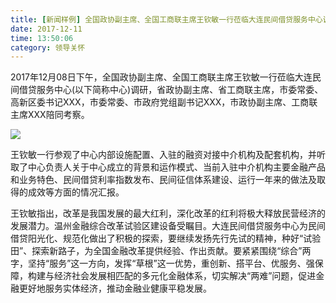 ```yaml
---
title: [新闻样例] 全国政协副主席、全国工商联主席王钦敏一行莅临大连民间借贷服务中心调研
date: 2017-12-11
time: 13:50:06
category: 领导关怀
---
```


2017年12月08日下午，全国政协副主席、全国工商联主席王钦敏一行莅临大连民间借贷服务中心(以下简称中心)调研，省政协副主席、省工商联主席，市委常委、高新区委书记XXX，市委常委、市政府党组副书记XXX，市政协副主席、工商联主席XXX陪同考察。

<div class="markdown-img-wpr"><img src="/carousel/001.jpg" /></div>

王钦敏一行参观了中心内部设施配置、入驻的融资对接中介机构及配套机构，并听取了中心负责人关于中心成立的背景和运作模式、当前入驻中介机构主要金融产品和业务特色、民间借贷利率指数发布、民间征信体系建设、运行一年来的做法及取得的成效等方面的情况汇报。

王钦敏指出，改革是我国发展的最大红利，深化改革的红利将极大释放民营经济的发展潜力。温州金融综合改革试验区建设备受瞩目。大连民间借贷服务中心为民间借贷阳光化、规范化做出了积极的探索，要继续发扬先行先试的精神，种好“试验田”、探索新路子，为全国金融改革提供经验、作出贡献。要紧紧围绕“综合”两字，坚持“服务”这一方向，发挥“草根”这一优势，重创新、搭平台、优服务、强保障，构建与经济社会发展相匹配的多元化金融体系，切实解决“两难”问题，促进金融更好地服务实体经济，推动金融业健康平稳发展。

